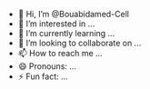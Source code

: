 - 👋 Hi, I’m @Bouabidamed-Cell
- 👀 I’m interested in ...
- 🌱 I’m currently learning ...
- 💞️ I’m looking to collaborate on ...
- 📫 How to reach me ...
- 😄 Pronouns: ...
- ⚡ Fun fact: ...

<!---
Bouabidamed-Cell/Bouabidamed-Cell is a ✨ special ✨ repository because its `README.md` (this file) appears on your GitHub profile.
You can click the Preview link to take a look at your changes.
--->
